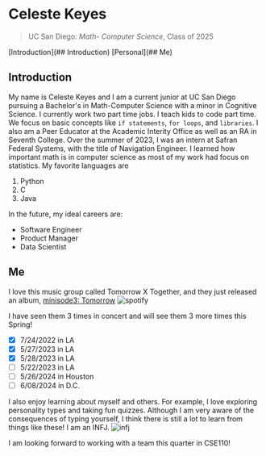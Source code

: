 # **Celeste Keyes**
> UC San Diego: *Math- Computer Science*, Class of 2025
> 
[Introduction](## Introduction)
[Personal](## Me)



## **Introduction**
My name is Celeste Keyes and I am a current junior at UC San Diego pursuing a Bachelor's in Math-Computer Science with a minor in Cognitive Science. I currently work two part time jobs. I teach kids to code part time. We focus on basic concepts like `if statements`, `for loops`, and `libraries`. I also am a Peer Educator at the Academic Interity Office as well as an RA in Seventh College. Over the summer of 2023, I was an intern at Safran Federal Systems, with the title of Navigation Engineer. I learned how important math is in computer science as most of my work had focus on statistics.
My favorite languages are 
1. Python
2. C
3. Java

In the future, my ideal careers are:
- Software Engineer
- Product Manager
- Data Scientist

## **Me**
I love this music group called Tomorrow X Together, and they just released an album, [minisode3: Tomorrow](https://open.spotify.com/album/0mDwrOXZHN1lgCNeBvkBbj?si=2qzwIZpwR1uYKhsoBntPkw)
![spotify](https://media.discordapp.net/attachments/780223437602816024/1227079817128579072/image0.jpg?ex=66271a22&is=6614a522&hm=ced205fee63ff97c3cbc1d6243e713583ebbb3890458d6a19fe6218be63ed7b4&=&format=webp&width=562&height=662)

I have seen them 3 times in concert and will see them 3 more times this Spring!
- [x] 7/24/2022 in LA
- [x] 5/27/2023 in LA
- [x] 5/28/2023 in LA
- [ ] 5/22/2023 in LA
- [ ] 5/26/2024 in Houston
- [ ] 6/08/2024 in D.C.

I also enjoy learning about myself and others. For example, I love exploring personality types and taking fun quizzes. Although I am very aware of the consequences of typing yourself, I think there is still a lot to learn from things like these! 
I am an INFJ. ![infj](https://c4.staticflickr.com/4/3871/18216353004_fefb8f960d.jpg) 

I am looking forward to working with a team this quarter in CSE110! 
